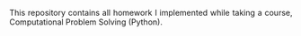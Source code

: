 <p align="justify">This repository contains all homework I implemented while taking a course, Computational Problem Solving (Python).</p>

<p align="justify"></p><p align="justify"></p>
